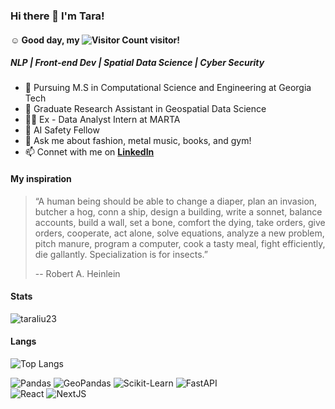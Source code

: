 ### Hi there 👋 I'm Tara!

#### ☺️ Good day, my ![Visitor Count](https://profile-counter.glitch.me/drunken-boat/count.svg) visitor!

##### NLP | Front-end Dev | Spatial Data Science | Cyber Security

- 🐝 Pursuing M.S in Computational Science and Engineering at Georgia Tech
- 🌱 Graduate Research Assistant in Geospatial Data Science
- 👩‍💻 Ex - Data Analyst Intern at MARTA
- 🧷 AI Safety Fellow
- 💬 Ask me about fashion, metal music, books, and gym! 
- 📫 Connet with me on **[LinkedIn](https://www.linkedin.com/in/tara-tingyu-liu/)**



#### My inspiration
> “A human being should be able to change a diaper, plan an invasion, butcher a hog, conn a ship, design a building, write a sonnet, balance accounts, build a wall, set a bone, comfort the dying, take orders, give orders, cooperate, act alone, solve equations, analyze a new problem, pitch manure, program a computer, cook a tasty meal, fight efficiently, die gallantly. Specialization is for insects.”
> 
> -- Robert A. Heinlein

#### Stats
<p><img align="mid" src="https://github-readme-stats.vercel.app/api?username=taraliu23" alt="taraliu23" /></p>

#### Langs
![Top Langs](https://github-readme-stats.vercel.app/api/top-langs/?username=taraliu23&layout=compact)


![Pandas](https://img.shields.io/badge/Pandas-150458?style=flat-square&logo=pandas&logoColor=white)
![GeoPandas](https://img.shields.io/badge/GeoPandas-139C5A?style=flat-square&logo=geopandas&logoColor=white)
![Scikit-Learn](https://img.shields.io/badge/sklearn-F7931E?style=flat-square&logo=scikit-learn&logoColor=white)
![FastAPI](https://img.shields.io/badge/FastAPI-009688?style=flat-square&logo=fastapi&logoColor=white)
<br>
![React](https://img.shields.io/badge/React-61DAFB?style=flat-square&logo=react&logoColor=grey)
![NextJS](https://img.shields.io/badge/NextJS-000000?style=flat-square&logo=next.js&logoColor=white)
<br>
